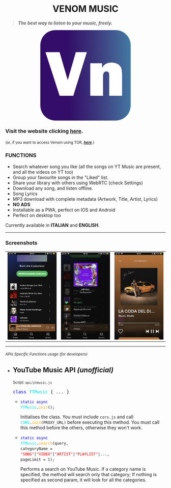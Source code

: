 <h1 align="center">VENOM MUSIC</h1>

>***The best way to listen to your music, freely.***

<img src="https://github.com/nboano/venom_music/blob/master/assets/icons/icon-284x284.png?raw=true" style='display:block;margin:0 auto;'>

### Visit the website clicking **[here](https://www.venommusic.tk "here")**.
<small>(or, if you want to access Venom using TOR, ***[here](http://venom.xdkejwcxdisusd6f5kdpnqkmiwknsukzxhziqdmp3mitgeou3ui4leyd.onion/ "here")***.)</small>

### FUNCTIONS
- Search whatever song you like (all the songs on YT Music are present, and all the videos on YT too)
- Group your favourite songs in the "Liked" list.
- Share your library with others using WebRTC (check Settings)
- Download any song, and listen offline.
- Song Lyrics
- MP3 download with complete metadata (Artwork, Title, Artist, Lyrics)
- **NO ADS**
- Installable as a PWA, perfect on IOS and Android
- Perfect on desktop too

<i class="fa fa-flag"></i> Currently available in <b>ITALIAN</b> and <b>ENGLISH</b>.

------------
### Screenshots
<table>
<tr>
    <td><img src="https://github.com/nboano/venom_music/blob/master/assets/screenshots/screenshot1.PNG?raw=true"/></td>
    <td><img src="https://github.com/nboano/venom_music/blob/master/assets/screenshots/screenshot2.PNG?raw=true"/></td>
    <td><img src="https://github.com/nboano/venom_music/blob/master/assets/screenshots/screenshot3.PNG?raw=true"/></td>
</tr>
</table>


------------

<small><i>APIs Specific Functions usage (for developers)</i></small>

- ## YouTube Music API *(unofficial)*
    <small>Script: ```api/ytmusic.js```</small>
    
    <pre><font color="blue">class</font><font color="olivegreen"> YTMusic</font> { ... }</pre>
    - <code><font color="blue">static async</font> <font color="olivegreen">YTMusic</font>.<font color="orange">init</font>();</code>
    
        Initialises the class. You must include <code>cors.js</code> and call <code><font color="olivegreen">CORS</font>.<font color="orange">init</font>(PROXY_URL)</code> before executing this method. You must call this method before the others, otherwise they won't work.
        
    - <code><font color="blue">static async</font> <font color="olivegreen">YTMusic</font>.<font color="orange">search</font>(query, categoryName = <font color='red'>"SONG"</font>|<font color='red'>"VIDEO"</font>|<font color='red'>"ARTIST"</font>|<font color='red'>"PLAYLIST"</font>|..., pageLimit = 1);</code>
    
        Performs a search on YouTube Music. If a category name is specified, the method will search only that category; If nothing is specified as second param, it will look for all the categories.